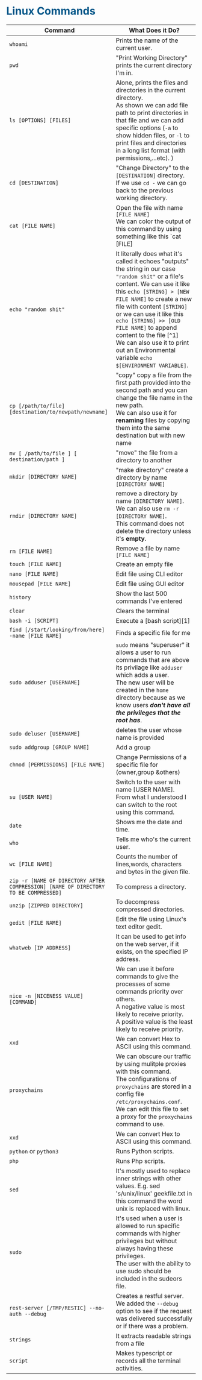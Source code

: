 # <span style="color:#005688">Linux Commands</span>  


| Command     |What Does it Do?|
| ----------- | ----------- |
| ```whoami```     |Prints the name of the current user.|
| ```pwd``` |"Print Working Directory" prints the current directory I'm in.|
| ```ls [OPTIONS] [FILES]```   |Alone, prints the files and directories in the current directory.<br/> As shown we can add file path to print directories in that file and we can add specific options (`-a` to show hidden files, or `-l` to print files and directories in a long list format (with permissions,...etc). ) |
| ```cd [DESTINATION] ```  | "Change Directory" to the `[DESTINATION]` directory.<br/>If we use `cd -` we can go back to the previous working directory.   |
| ```cat [FILE NAME]```   |Open the file with name `[FILE NAME]` <br/>We can color the output of this command by using something like this `cat [FILE] | jq` (This is to color the output as json).|
| ```echo "random shit"``` |  It literally does what it's called it echoes "outputs" the string in our case `"random shit"` or a file's content. We can use it like this ```echo [STRING] > [NEW FILE NAME]``` to create a new file with content `[STRING]` or we can use it like this ```echo [STRING] >> [OLD FILE NAME]``` to append content to the file [^1]<br/>We can also use it to print out an Environmental variable `echo $[ENVIRONMENT VARIABLE]`. |
| ```cp [/path/to/file] [destination/to/newpath/newname]``` |"copy" copy a file from the first path provided into the second path and you can change the file name in the new path. <br/> We can also use it for <b>renaming</b> files by copying them into the same destination but with new name|
|`mv [ /path/to/file ] [ destination/path ]`|"move" the file from a directory to another|
|`mkdir [DIRECTORY NAME]`|"make directory" create a directory by name `[DIRECTORY NAME]`|
|`rmdir [DIRECTORY NAME]`| remove a directory by name `[DIRECTORY NAME]`. We can also use `rm -r [DIRECTORY NAME]`. <br/> This command does not delete the directory unless it's **empty**.|
|`rm [FILE NAME]`|Remove a file by name `[FILE NAME]`|
|`touch [FILE NAME]`|Create an empty file|
|`nano [FILE NAME]`|Edit file using CLI editor|
|`mousepad [FILE NAME]`|Edit file using GUI editor|
|`history`|Show the last 500 commands I've entered|
|`clear`|Clears the terminal|
|`bash -i [SCRIPT]`|Execute a [bash script][1]|
|`find [/start/looking/from/here] -name [FILE NAME]`|Finds a specific file for me |
|`sudo adduser [USERNAME]`|`sudo` means "superuser" it allows a user to run commands that are above its privilage like `adduser` which adds a user. <br/> The new user will be created in the `home` directory because as we know users ***don't have all the privileges that the root has***.|
|`sudo deluser [USERNAME]`|deletes the user whose name is provided|
|`sudo addgroup [GROUP NAME]`|Add a group|  
|`chmod [PERMISSIONS] [FILE NAME]`|Change Permissions of a specific file for (owner,group &others)|  
|`su [USER NAME]`|Switch to the user with name [USER NAME]. <br/> From what I understood I can switch to the root using this command.|  
|`date`|Shows me the date and time.|  
|`who`|Tells me who's the current user.|  
|`wc [FILE NAME]`|Counts the number of lines,words, characters and bytes in the given file.|  
|`zip -r [NAME OF DIRECTORY AFTER COMPRESSION] [NAME OF DIRECTORY TO BE COMPRESSED]`|To compress a directory.|  
|`unzip [ZIPPED DIRECTORY]`|To decompress compressed directories.|  
|`gedit [FILE NAME]`|Edit the file using Linux's text editor gedit.|  
|`whatweb [IP ADDRESS]`|It can be used to get info on the web server, if it exists, on the specified IP address.|  
|`nice -n [NICENESS VALUE] [COMMAND]`|We can use it before commands to give the processes of some commands priority over others.<br/>A negative value is most likely to receive priority.<br/>A positive value is the least likely to receive priority.|  
|`xxd`|We can convert Hex to ASCII using this command.|
|`proxychains`|We can obscure our traffic by using mulitple proxies with this command.<br/>The configurations of `proxychains` are stored in a config file `/etc/proxychains.conf`. We can edit this file to set a proxy for the `proxychains` command to use. |
|`xxd`|We can convert Hex to ASCII using this command.|
|`python` or `python3`|Runs Python scripts.|
|`php`|Runs Php scripts.|
|`sed`|It's mostly used to replace inner strings with other values. E.g. sed 's/unix/linux' geekfile.txt in this command the word unix is replaced with linux.|
|`sudo`|It's used when a user is allowed to run specific commands with higher privileges but without always having these privileges. <br/>The user with the ability to use sudo should be included in the sudeors file.|
|`rest-server [/TMP/RESTIC] --no-auth --debug`|Creates a restful server.<br/>We added the `--debug` option to see if the request was delivered successfully or if there was a problem.|
|`strings`|It extracts readable strings from a file|
|`script`|Makes typescript or records all the terminal activities.|

<br/><br/>   




<!-- FOOTNOTES -->
<!-- [^3]:Check out this [link][2] for a brief explanation on each directory and what is it for.  -->



<!-- LINKS -->
<!-- [1]:https://ryanstutorials.net/bash-scripting-tutorial/bash-script.php

[2]:https://www.serverkaka.com/2018/01/key-locations-in-linux-file-system_21.html -->